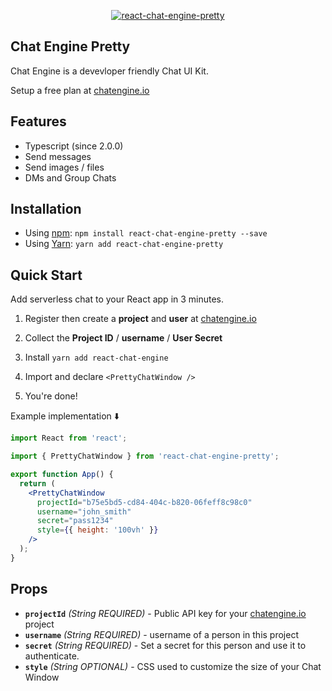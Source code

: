 <p align="center" >
    <p align="center" >
        <a href="https://chatengine.io/">
            <img    
                alt="react-chat-engine-pretty" 
                style='max-height: 333px; max-width: 100%;'
                src="https://chat-engine-assets.s3.amazonaws.com/tutorials/pretty/thumbnail.png" 
            />
        </a>
    </p>
</p>

## Chat Engine Pretty

Chat Engine is a devevloper friendly Chat UI Kit.

Setup a free plan at [chatengine.io](https://chatengine.io)

## Features

- Typescript (since 2.0.0)
- Send messages
- Send images / files
- DMs and Group Chats

## Installation

- Using [npm](https://www.npmjs.com/#getting-started): `npm install react-chat-engine-pretty --save`
- Using [Yarn](https://yarnpkg.com/): `yarn add react-chat-engine-pretty`

## Quick Start

Add serverless chat to your React app in 3 minutes.

1. Register then create a **project** and **user** at [chatengine.io](https://chatengine.io)

2. Collect the **Project ID** / **username** / **User Secret**

3. Install `yarn add react-chat-engine`

4. Import and declare `<PrettyChatWindow />`

5. You're done!

Example implementation ⬇️

```jsx
import React from 'react';

import { PrettyChatWindow } from 'react-chat-engine-pretty';

export function App() {
  return (
    <PrettyChatWindow
      projectId="b75e5bd5-cd84-404c-b820-06feff8c98c0"
      username="john_smith"
      secret="pass1234"
      style={{ height: '100vh' }}
    />
  );
}
```

## Props

- **`projectId`** _(String REQUIRED)_ - Public API key for your [chatengine.io](https://chatengine.io) project
- **`username`** _(String REQUIRED)_ - username of a person in this project
- **`secret`** _(String REQUIRED)_ - Set a secret for this person and use it to authenticate.
- **`style`** _(String OPTIONAL)_ - CSS used to customize the size of your Chat Window
